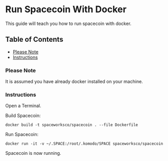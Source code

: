 # Run Spacecoin With Docker

This guide will teach you how to run spacecoin with docker.

## Table of Contents

  - [Please Note](#Please-Note)
  - [Instructions](#Instructions)

### Please Note

It is assumed you have already docker installed on your machine.

### Instructions

Open a Terminal.

Build Spacecoin:

`docker build -t spaceworksco/spacecoin . --file Dockerfile`

Run Spacecoin:

`docker run -it -v ~/.SPACE:/root/.komodo/SPACE spaceworksco/spacecoin`

Spacecoin is now running.

